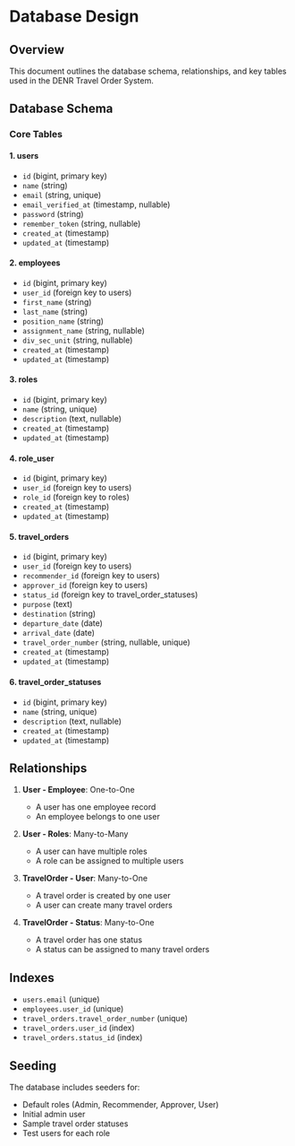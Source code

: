 # Database Design

## Overview

This document outlines the database schema, relationships, and key tables used in the DENR Travel Order System.

## Database Schema

### Core Tables

#### 1. users
- `id` (bigint, primary key)
- `name` (string)
- `email` (string, unique)
- `email_verified_at` (timestamp, nullable)
- `password` (string)
- `remember_token` (string, nullable)
- `created_at` (timestamp)
- `updated_at` (timestamp)

#### 2. employees
- `id` (bigint, primary key)
- `user_id` (foreign key to users)
- `first_name` (string)
- `last_name` (string)
- `position_name` (string)
- `assignment_name` (string, nullable)
- `div_sec_unit` (string, nullable)
- `created_at` (timestamp)
- `updated_at` (timestamp)

#### 3. roles
- `id` (bigint, primary key)
- `name` (string, unique)
- `description` (text, nullable)
- `created_at` (timestamp)
- `updated_at` (timestamp)

#### 4. role_user
- `id` (bigint, primary key)
- `user_id` (foreign key to users)
- `role_id` (foreign key to roles)
- `created_at` (timestamp)
- `updated_at` (timestamp)

#### 5. travel_orders
- `id` (bigint, primary key)
- `user_id` (foreign key to users)
- `recommender_id` (foreign key to users)
- `approver_id` (foreign key to users)
- `status_id` (foreign key to travel_order_statuses)
- `purpose` (text)
- `destination` (string)
- `departure_date` (date)
- `arrival_date` (date)
- `travel_order_number` (string, nullable, unique)
- `created_at` (timestamp)
- `updated_at` (timestamp)

#### 6. travel_order_statuses
- `id` (bigint, primary key)
- `name` (string, unique)
- `description` (text, nullable)
- `created_at` (timestamp)
- `updated_at` (timestamp)

## Relationships

1. **User - Employee**: One-to-One
   - A user has one employee record
   - An employee belongs to one user

2. **User - Roles**: Many-to-Many
   - A user can have multiple roles
   - A role can be assigned to multiple users

3. **TravelOrder - User**: Many-to-One
   - A travel order is created by one user
   - A user can create many travel orders

4. **TravelOrder - Status**: Many-to-One
   - A travel order has one status
   - A status can be assigned to many travel orders

## Indexes

- `users.email` (unique)
- `employees.user_id` (unique)
- `travel_orders.travel_order_number` (unique)
- `travel_orders.user_id` (index)
- `travel_orders.status_id` (index)

## Seeding

The database includes seeders for:
- Default roles (Admin, Recommender, Approver, User)
- Initial admin user
- Sample travel order statuses
- Test users for each role
